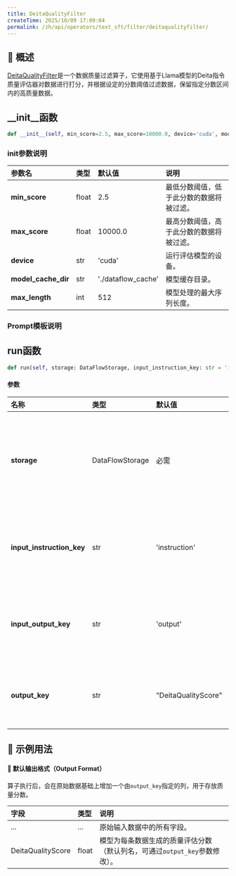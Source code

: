 ```yaml
---
title: DeitaQualityFilter
createTime: 2025/10/09 17:09:04
permalink: /zh/api/operators/text_sft/filter/deitaqualityfilter/
---
```


## 📘 概述

[DeitaQualityFilter](https://github.com/OpenDCAI/DataFlow/blob/main/dataflow/operators/filter/quality_filter.py)是一个数据质量过滤算子，它使用基于Llama模型的Deita指令质量评估器对数据进行打分，并根据设定的分数阈值过滤数据，保留指定分数区间内的高质量数据。

## \_\_init\_\_函数

```python
def __init__(self, min_score=2.5, max_score=10000.0, device='cuda', model_cache_dir='./dataflow_cache', max_length=512)
```

### init参数说明

| 参数名              | 类型  | 默认值               | 说明                     |
| :------------------ | :---- | :------------------- | :----------------------- |
| **min_score**       | float | 2.5                  | 最低分数阈值，低于此分数的数据将被过滤。 |
| **max_score**       | float | 10000.0              | 最高分数阈值，高于此分数的数据将被过滤。 |
| **device**          | str   | 'cuda'               | 运行评估模型的设备。       |
| **model_cache_dir** | str   | './dataflow_cache' | 模型缓存目录。             |
| **max_length**      | int   | 512                  | 模型处理的最大序列长度。   |

### Prompt模板说明

## run函数

```python
def run(self, storage: DataFlowStorage, input_instruction_key: str = 'instruction', input_output_key : str = 'output', output_key: str = "DeitaQualityScore")
```

#### 参数

| 名称                      | 类型            | 默认值                | 说明                         |
| :------------------------ | :-------------- | :-------------------- | :--------------------------- |
| **storage**               | DataFlowStorage | 必需                  | 数据流存储实例，负责读取与写入数据。 |
| **input_instruction_key** | str             | 'instruction'         | 输入数据中指令所在的列名。   |
| **input_output_key**      | str             | 'output'              | 输入数据中输出所在的列名。   |
| **output_key**            | str             | "DeitaQualityScore" | 存储质量分数的输出列名。     |

## 🧠 示例用法

#### 🧾 默认输出格式（Output Format）

算子执行后，会在原始数据基础上增加一个由`output_key`指定的列，用于存放质量分数。

| 字段                | 类型  | 说明                                                         |
| :------------------ | :---- | :----------------------------------------------------------- |
| ...                 | ...   | 原始输入数据中的所有字段。                                     |
| DeitaQualityScore   | float | 模型为每条数据生成的质量评估分数（默认列名，可通过`output_key`参数修改）。 |
